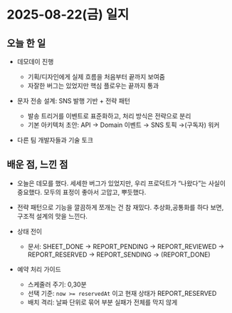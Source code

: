 # 2025-08-22(금) 일지

## 오늘 한 일
- 데모데이 진행
  - 기획/디자인에게 실제 흐름을 처음부터 끝까지 보여줌
  - 자잘한 버그는 있었지만 핵심 플로우는 끝까지 통과
- 문자 전송 설계: SNS 발행 기반 + 전략 패턴
  - 발송 트리거를 이벤트로 표준화하고, 처리 방식은 전략으로 분리
  - 기본 아키텍처 초안: API → Domain 이벤트 → SNS 토픽 →(구독자) 워커
  
- 다른 팀 개발자들과 기술 토크

## 배운 점, 느낀 점
- 오늘은 데모를 했다. 세세한 버그가 있었지만, 우리 프로덕트가 “나왔다”는 사실이 중요했다. 모두의 표정이 좋아서 고맙고, 뿌듯했다.

- 전략 패턴으로 기능을 깔끔하게 쪼개는 건 참 재밌다. 추상화,공통화를 하다 보면, 구조적 설계의 맛을 느낀다.



- 상태 전이
  - 문서: SHEET_DONE → REPORT_PENDING → REPORT_REVIEWED → REPORT_RESERVED → REPORT_SENDING → (REPORT_DONE)
  
- 예약 처리 가이드
  - 스케줄러 주기: 0,30분
  - 선택 기준: `now >= reservedAt` 이고 현재 상태가 REPORT_RESERVED
  - 배치 격리: 날짜 단위로 묶어 부분 실패가 전체를 막지 않게
